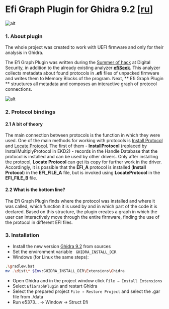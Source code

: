 # Efi Graph Plugin for Ghidra 9.2 [[ru](https://github.com/shokking5/EfiGraphPlugin/blob/master/data/README_RU.md)]
![alt](https://github.com/shokking5/EfiGraphPlugin/blob/master/data/logo.png)

### 1. About plugin
The whole project was created to work with UEFI firmware and only for their analysis in Ghidra.

The Efi Graph Plugin was written during the [Summer of hack](https://dsec.ru/about/summerofhack/) at Digital Security, in addition to the already existing analyzer **[efiSeek](https://github.com/DSecurity/efiSeek)**. This analyzer collects metadata about found protocols in **.efi** files of unpacked firmware and writes them to Memory Blocks of the program. Next, ** Efi Graph Plugin ** structures all metadata and composes an interactive graph of protocol connections.

![alt](https://github.com/shokking5/EfiGraphPlugin/blob/master/data/graph.png)

### 2. Protocol bindings

#### 2.1 A bit of theory
The main connection between protocols is the function in which they were used. One of the main methods for working with protocols is [Install Protocol](https://edk2-docs.gitbook.io/edk-ii-uefi-driver-writer-s-guide/5_uefi_services/51_services_that_uefi_drivers_commonly_use/513_handle_database_and_protocol_services#5-1-3-1-installmultipleprotocolinterfaces-and-uninstallmultipleprotocolinterfaces) and [Locate Protocol](https://edk2-docs.gitbook.io/edk-ii-uefi-driver-writer-s-guide/5_uefi_services/51_services_that_uefi_drivers_commonly_use/513_handle_database_and_protocol_services#5-1-3-3-locateprotocol). The first of them - **InstallProtocol** (replaced by InstallMultiplyProtocol in EKD2) - records in the Handle Database that the protocol is installed and can be used by other drivers. Only after installing the protocol, **Locate Protocol** can get its copy for further work in the driver. Accordingly, it is possible that the **EFI_A** protocol is installed (**Install Protocol**) in the **EFI_FILE_A** file, but is invoked using **LocateProtocol** in the **EFI_FILE_B** file.
#### 2.2 What is the bottom line?
The Efi Graph Plugin finds where the protocol was installed and where it was called, which function it is used by and in which part of the code it is declared. Based on this structure, the plugin creates a graph in which the user can interactively move through the entire firmware, finding the use of the protocol in different EFI files.

### 3. Installation
+ Install the new version [Ghidra 9.2](https://github.com/NationalSecurityAgency/ghidra) from sources
+ Set the environment variable `` GHIDRA_INSTALL_DIR``
+ Windows (for Linux the same steps):
``` bash
.\gradlew.bat
mv .\dist\* $Env:GHIDRA_INSTALL_DIR\Extensions\Ghidra
```
+ Open Ghidra and in the project window click ```File → Install Extensions```
+ Select ```EfiGraphPlugin``` and restart Ghidra
+ Select the prepared project ```File → Restore Project``` and select the .gar file from ./data
+ Run e5373... → Window → Struct Efi
